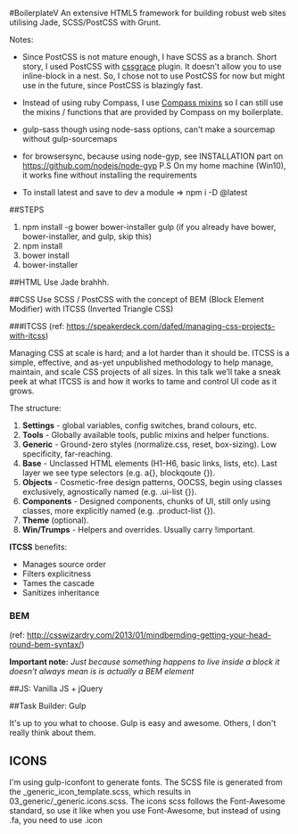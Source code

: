 #BoilerplateV 
An extensive HTML5 framework for building robust web sites utilising Jade, SCSS/PostCSS with Grunt.

Notes:
* Since PostCSS is not mature enough, I have SCSS as a branch. Short story, I used PostCSS with [cssgrace](https://github.com/cssdream/cssgrace) plugin. It doesn't allow you to use inline-block in a nest. So, I chose not to use PostCSS for now but might use in the future, since PostCSS is blazingly fast.

* Instead of using ruby Compass, I use [Compass mixins](https://github.com/Igosuki/compass-mixins) so I can still use the mixins / functions that are provided by Compass on my boilerplate.

* gulp-sass though using node-sass options, can't make a sourcemap without gulp-sourcemaps
* for browsersync, because using node-gyp, see INSTALLATION part on https://github.com/nodejs/node-gyp
   P.S On my home machine (Win10), it works fine without installing the requirements

* To install latest and save to dev a module => npm i -D <module>@latest


##STEPS
1. npm install -g bower bower-installer gulp (if you already have bower, bower-installer, and gulp, skip this)
2. npm install
3. bower install
4. bower-installer

##HTML
Use Jade brahhh.

##CSS
Use SCSS / PostCSS with the concept of BEM (Block Element Modifier) with ITCSS (Inverted Triangle CSS)

###ITCSS 
(ref: https://speakerdeck.com/dafed/managing-css-projects-with-itcss)

Managing CSS at scale is hard; and a lot harder than it should be. ITCSS is a simple, effective, and as-yet unpublished methodology to help manage, maintain, and scale CSS projects of all sizes. 
In this talk we’ll take a sneak peek at what ITCSS is and how it works to tame and control UI code as it grows.

The structure:

1. **Settings** - global variables, config switches, brand colours, etc.
2. **Tools** - Globally available tools, public mixins and helper functions.
3. **Generic** - Ground-zero styles (normalize.css, reset, box-sizing). Low specificity, far-reaching.
4. **Base** - Unclassed HTML elements (H1-H6, basic links, lists, etc). Last layer we see type selectors (e.g. a{}, blockqoute {}).
5. **Objects** - Cosmetic-free design patterns, OOCSS, begin using classes exclusively, agnostically named (e.g. .ui-list {}).
6. **Components** - Designed components, chunks of UI, still only using classes, more explicitly named (e.g. .product-list {}).
7. **Theme** (optional).
8. **Win/Trumps** - Helpers and overrides. Usually carry !important.

**ITCSS** benefits:
* Manages source order
* Filters explicitness
* Tames the cascade
* Sanitizes inheritance

### BEM
(ref: http://csswizardry.com/2013/01/mindbemding-getting-your-head-round-bem-syntax/)

**Important note:**
*Just because something happens to live inside a block it doesn’t always mean is is actually a BEM element*

##JS: Vanilla JS + jQuery

##Task Builder: Gulp

It's up to you what to choose. Gulp is easy and awesome. Others, I don't really think about them.

## ICONS

I'm using gulp-iconfont to generate fonts. The SCSS file is generated from the _generic_icon_template.scss, which results in 03_generic/_generic.icons.scss. The icons scss follows the Font-Awesome standard, so use it like when you use Font-Awesome, but instead of using .fa, you need to use .icon